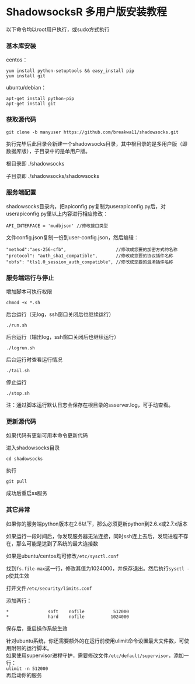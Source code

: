 # ShadowsocksR 多用户版安装教程 #

以下命令均以root用户执行，或sudo方式执行

### 基本库安装 ###
centos： 
```
yum install python-setuptools && easy_install pip
yum install git
```
ubuntu/debian： 
```
apt-get install python-pip
apt-get install git
```

### 获取源代码 ###
`git clone -b manyuser https://github.com/breakwa11/shadowsocks.git`

执行完毕后此目录会新建一个shadowsocks目录，其中根目录的是多用户版（即数据库版），子目录中的是单用户版。

根目录即 ./shadowsocks

子目录即 ./shadowsocks/shadowsocks 


### 服务端配置 ###
shadowsocks目录内，把apiconfig.py复制为userapiconfig.py后，对userapiconfig.py里以上内容进行相应修改： 
```
API_INTERFACE = 'mudbjson' //修改接口类型
```

文件config.json复制一份到user-config.json，然后编辑： 
```
"method":"aes-256-cfb",                   //修改成您要的加密方式的名称
"protocol": "auth_sha1_compatible",       //修改成您要的协议插件名称
"obfs": "tls1.0_session_auth_compatible", //修改成您要的混淆插件名称
```

### 服务端运行与停止 ###

增加脚本可执行权限 

`chmod +x *.sh`

后台运行（无log，ssh窗口关闭后也继续运行） 

`./run.sh`

后台运行（输出log，ssh窗口关闭后也继续运行） 

`./logrun.sh`

后台运行时查看运行情况 

`./tail.sh`

停止运行 

`./stop.sh`

注：通过脚本运行默认日志会保存在根目录的ssserver.log，可手动查看。

### 更新源代码 ###
如果代码有更新可用本命令更新代码

进入shadowsocks目录 

`cd shadowsocks` 

执行 

`git pull` 

成功后重启ss服务

### 其它异常 ###
如果你的服务端python版本在2.6以下，那么必须更新python到2.6.x或2.7.x版本

如果运行一段时间后，你发现服务器无法连接，同时ssh连上去后，发现进程不存在，那么可能是达到了系统的最大连接数 

如果是ubuntu/centos均可修改`/etc/sysctl.conf`

找到`fs.file-max`这一行，修改其值为1024000，并保存退出。然后执行`sysctl -p`使其生效

打开文件`/etc/security/limits.conf`

添加两行： 
```
*               soft    nofile           512000
*               hard    nofile          1024000
```
保存后，重启操作系统生效

针对ubuntu系统，你还需要额外的在运行前使用ulimit命令设置最大文件数，可使用附带的运行脚本。  
如果使用supervisor进程守护，需要修改文件`/etc/default/supervisor`，添加一行：  
`ulimit -n 512000`  
再启动你的服务
